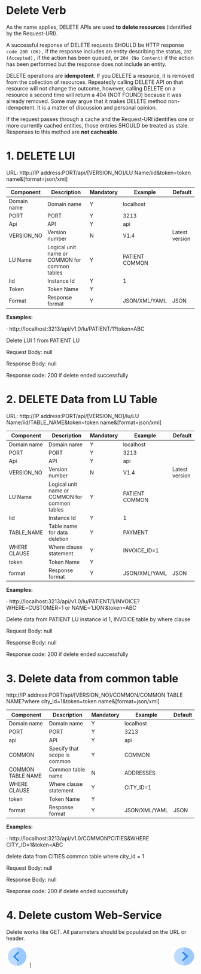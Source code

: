 # Delete Verb

As the name applies, DELETE APIs are used **to delete resources** (identified by the Request-URI).

A successful response of DELETE requests SHOULD be HTTP response `code 200 (OK),` if the response includes an entity describing the status, `202 (Accepted),` if the action has been queued, or `204 (No Content)` if the action has been performed but the response does not include an entity.

DELETE operations are **idempotent**. If you DELETE a resource, it is removed from the collection of resources. Repeatedly calling DELETE API on that resource will not change the outcome, however, calling DELETE on a resource a second time will return a 404 (NOT FOUND) because it was already removed. Some may argue that it makes DELETE method non-idempotent. It is a matter of discussion and personal opinion.

If the request passes through a cache and the Request-URI identifies one or more currently cached entities, those entries SHOULD be treated as stale. Responses to this method are **not cacheable**.

# 1.         DELETE LUI

URL: http://IP address:PORT/api/[VERSION_NO]/LU Name/iid&token=token name&[format=json/xml]

| **Component** | **Description**                               | **Mandatory** | **Example**     | **Default**    |
| ------------- | --------------------------------------------- | ------------- | --------------- | -------------- |
| Domain name   | Domain name                                   | Y             | localhost       |                |
| PORT          | PORT                                          | Y             | 3213            |                |
| Api           | API                                           | Y             | api             |                |
| VERSION_NO    | Version number                                | N             | V1.4            | Latest version |
| LU Name       | Logical unit name or COMMON for common tables | Y             | PATIENT  COMMON |                |
| Iid           | Instance Id                                   | Y             | 1               |                |
| Token         | Token Name                                    | Y             |                 |                |
| Format        | Response format                               | Y             | JSON/XML/YAML   | JSON           |

**Examples:**

·      http://localhost:3213/api/v1.0/lu/PATIENT/1?token=ABC

Delete LUI 1 from PATIENT LU

Request Body: null

Response Body: null

Response code: 200 if delete ended successfully

# 2.         DELETE Data from LU Table

URL: http://IP address:PORT/api/[VERSION_NO]/lu/LU Name/iid/TABLE_NAME&token=token name&[format=json/xml]

| **Component** | **Description**                               | **Mandatory** | **Example**     | **Default**    |
| ------------- | --------------------------------------------- | ------------- | --------------- | -------------- |
| Domain name   | Domain name                                   | Y             | localhost       |                |
| PORT          | PORT                                          | Y             | 3213            |                |
| Api           | API                                           | Y             | api             |                |
| VERSION_NO    | Version number                                | N             | V1.4            | Latest version |
| LU Name       | Logical unit name or COMMON for common tables | Y             | PATIENT  COMMON |                |
| Iid           | Instance Id                                   | Y             | 1               |                |
| TABLE_NAME    | Table name for data deletion                  | Y             | PAYMENT         |                |
| WHERE CLAUSE  | Where clause statement                        | Y             | INVOICE_ID=1    |                |
| token         | Token Name                                    | Y             |                 |                |
| format        | Response format                               | Y             | JSON/XML/YAML   | JSON           |

**Examples:**

·      http://localhost:3213/api/v1.0/lu/PATIENT/1/INVOICE?WHERE=CUSTOMER=1 or NAME=’LION’&token=ABC

Delete data from PATIENT LU instance id 1, INVOICE table by where clause

Request Body: null

Response Body: null

Response code: 200 if delete ended successfully

# 3.         Delete data from common table

http://IP address:PORT/api/[VERSION_NO]/COMMON/COMMON TABLE NAME?where city_id=1&token=token name&[format=json/xml]

| **Component**     | **Description**              | **Mandatory** | **Example**   | **Default** |
| ----------------- | ---------------------------- | ------------- | ------------- | ----------- |
| Domain name       | Domain name                  | Y             | localhost     |             |
| PORT              | PORT                         | Y             | 3213          |             |
| api               | API                          | Y             | api           |             |
| COMMON            | Specify that scope is common | Y             | COMMON        |             |
| COMMON TABLE NAME | Common table name            | N             | ADDRESSES     |             |
| WHERE CLAUSE      | Where clause statement       | Y             | CITY_ID=1     |             |
| token             | Token Name                   | Y             |               |             |
| format            | Response format              | Y             | JSON/XML/YAML | JSON        |

**Examples:**

·      http://localhost:3213/api/v1.0/COMMON?CITIES&WHERE CITY_ID=1&token=ABC

delete data from CITIES common table where city_id = 1

Request Body: null

Response Body: null

Response code: 200 if delete ended successfully

 

# 4.         Delete custom Web-Service 

Delete works like GET. All parameters should be populated on the URL or header.

[![Previous](/articles/images/Previous.png)](/articles/13_LUDB_viewer_and_studio_debug_capabilities/01_data_viewer.md)[<img align="right" width="60" height="54" src="/articles/images/Next.png">


